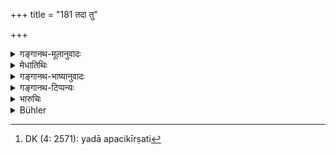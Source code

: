 +++
title = "181 तदा तु"

+++

<details><summary>गङ्गानथ-मूलानुवादः</summary>

When the king undertakes an expedition against the enemy’s kingdom, he shall advance slowly towards the enemy’s capital, in the following manner.—(181)
</details>

<details><summary>मेधातिथिः</summary>

यदोपचिकीर्षत्य्[^२३६] **अरिराष्ट्रं** **प्रत्य्** अभिमुखेन **तदानेन विधनेन** गच्छेद् अत्वरमाणः । वक्ष्यमाणोपन्यासः सुखावबोधनार्थः ॥ ७.१८१ ॥


[^२३६]:
     DK (4: 2571): yadā apacikīrṣati
</details>

<details><summary>गङ्गानथ-भाष्यानुवादः</summary>

The text now describes what is to be done by one who is going to undertake an expedition.

When he wishes to undertake an expedition against the enemy’s kingdom, then he should advance, in the following manner against his capital, without hurry.

This verse serves as an introduction to what is going to be described, and serves the purpose of making it more easily intelligible.—(181)
</details>

<details><summary>गङ्गानथ-टिप्पन्यः</summary>

This verse is quoted in *Parāśaramādhava* (Ācāra, p. 400);—in
*Vīramitrodaya* (Rājanīti,. p. 330);—and in *Nṛsiṃhaprasāda* (Saṃskāra,
p. 72b).
</details>

<details><summary>भारुचिः</summary>

यात्रोपन्यासश् चित्तप्रणिधानार्थः ॥ ७.१८१ ॥
</details>

<details><summary>Bühler</summary>

181	But if the king undertakes an expedition against a hostile kingdom, then let him gradually advance, in the following manner, against his foe's capital.
</details>
